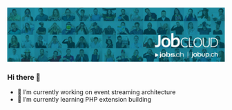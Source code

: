 ![Banner](https://github.com/nick-zh/nick-zh/blob/master/jc.png)

### Hi there 👋
- 🔭 I’m currently working on event streaming architecture
- 🌱 I’m currently learning PHP extension building

<!--
**nick-zh/nick-zh** is a ✨ _special_ ✨ repository because its `README.md` (this file) appears on your GitHub profile.

Here are some ideas to get you started:

- 🔭 I’m currently working on ...
- 🌱 I’m currently learning ...
- 👯 I’m looking to collaborate on ...
- 🤔 I’m looking for help with ...
- 💬 Ask me about ...
- 📫 How to reach me: ...
- 😄 Pronouns: ...
- ⚡ Fun fact: ...
-->
